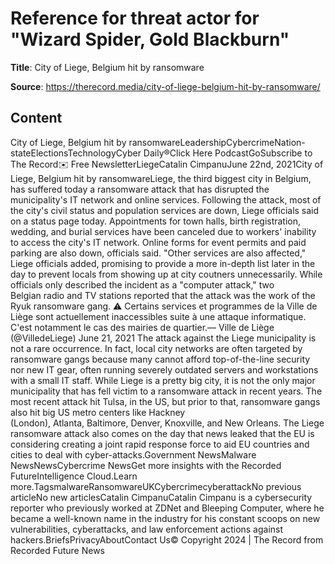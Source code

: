 # Reference for threat actor for "Wizard Spider, Gold Blackburn"

**Title**: City of Liege, Belgium hit by ransomware

**Source**: https://therecord.media/city-of-liege-belgium-hit-by-ransomware/

## Content
City of Liege, Belgium hit by ransomwareLeadershipCybercrimeNation-stateElectionsTechnologyCyber Daily®Click Here PodcastGoSubscribe to The Record✉️ Free NewsletterLiegeCatalin CimpanuJune 22nd, 2021City of Liege, Belgium hit by ransomwareLiege, the third biggest city in Belgium, has suffered today a ransomware attack that has disrupted the municipality's IT network and online services.
Following the attack, most of the city's civil status and population services are down, Liege officials said on a status page today.
Appointments for town halls, birth registration, wedding, and burial services have been canceled due to workers' inability to access the city's IT network.
Online forms for event permits and paid parking are also down, officials said.
"Other services are also affected," Liege officials added, promising to provide a more in-depth list later in the day to prevent locals from showing up at city coutners unnecessarily.
While officials only described the incident as a "computer attack," two Belgian radio and TV stations reported that the attack was the work of the Ryuk ransomware gang.
⚠️ Certains services et programmes de la Ville de Liège sont actuellement inaccessibles suite à une attaque informatique. C'est notamment le cas des mairies de quartier.— Ville de Liège (@VilledeLiege) June 21, 2021 
The attack against the Liege municipality is not a rare occurrence. In fact, local city networks are often targeted by ransomware gangs because many cannot afford top-of-the-line security nor new IT gear, often running severely outdated servers and workstations with a small IT staff.
While Liege is a pretty big city, it is not the only major municipality that has fell victim to a ransomware attack in recent years.
The most recent attack hit Tulsa, in the US, but prior to that, ransomware gangs also hit big US metro centers like Hackney (London), Atlanta, Baltimore, Denver, Knoxville, and New Orleans.
The Liege ransomware attack also comes on the day that news leaked that the EU is considering creating a joint rapid response force to aid EU countries and cities to deal with cyber-attacks.Government NewsMalware NewsNewsCybercrime NewsGet more insights with the Recorded FutureIntelligence Cloud.Learn more.TagsmalwareRansomwareUKCybercrimecyberattackNo previous articleNo new articlesCatalin CimpanuCatalin Cimpanu is a cybersecurity reporter who previously worked at ZDNet and Bleeping Computer, where he became a well-known name in the industry for his constant scoops on new vulnerabilities, cyberattacks, and law enforcement actions against hackers.BriefsPrivacyAboutContact Us© Copyright 2024 | The Record from Recorded Future News